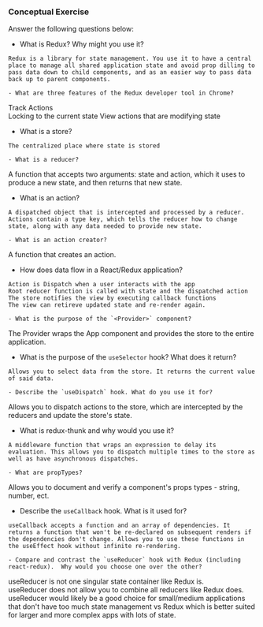 ### Conceptual Exercise

Answer the following questions below:

- What is Redux? Why might you use it?  
```
Redux is a library for state management. You use it to have a central place to manage all shared application state and avoid prop dilling to pass data down to child components, and as an easier way to pass data back up to parent components.    

- What are three features of the Redux developer tool in Chrome?  
```
Track Actions   
Locking to the current state
View actions that are modifying state  

- What is a store?  
```
The centralized place where state is stored  

- What is a reducer?  
```
A function that accepts two arguments: state and action, which it uses to produce a new state, and then returns that new state.  

- What is an action?  
```
A dispatched object that is intercepted and processed by a reducer. Actions contain a type key, which tells the reducer how to change state, along with any data needed to provide new state.  

- What is an action creator?  
```
A function that creates an action.  

- How does data flow in a React/Redux application?  
```
Action is Dispatch when a user interacts with the app  
Root reducer function is called with state and the dispatched action  
The store notifies the view by executing callback functions  
The view can retireve updated state and re-render again.  

- What is the purpose of the `<Provider>` component?  
```
The Provider wraps the App component and provides the store to the entire application.  

- What is the purpose of the `useSelector` hook? What does it return? 
```
Allows you to select data from the store. It returns the current value of said data.  

- Describe the `useDispatch` hook. What do you use it for?  
```
Allows you to dispatch actions to the store, which are intercepted by the reducers and update the store's state.  

- What is redux-thunk and why would you use it?  
```
A middleware function that wraps an expression to delay its evaluation. This allows you to dispatch multiple times to the store as well as have asynchronous dispatches.  

- What are propTypes?  
```
Allows you to document and verify a component's props types - string, number, ect.  

- Describe the `useCallback` hook.  What is it used for?  
```
useCallback accepts a function and an array of dependencies. It returns a function that won't be re-declared on subsequent renders if the dependencies don't change. Allows you to use these functions in the useEffect hook without infinite re-rendering.  

- Compare and contrast the `useReducer` hook with Redux (including react-redux).  Why would you choose one over the other?  
```
useReducer is not one singular state container like Redux is.  
useReducer does not allow you to combine all reducers like Redux does.  
useReducer would likely be a good choice for small/medium applications that don't have too much state management vs Redux which is better suited for larger and more complex apps with lots of state.
